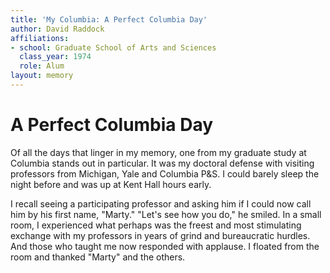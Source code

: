 ```yaml
---
title: 'My Columbia: A Perfect Columbia Day'
author: David Raddock
affiliations:
- school: Graduate School of Arts and Sciences
  class_year: 1974
  role: Alum
layout: memory
---
```


# A Perfect Columbia Day

Of all the days that linger in my memory, one from my graduate study at Columbia stands out in particular.  It was my doctoral defense with visiting professors from Michigan, Yale and Columbia P&S.  I could barely sleep the night before and was up at Kent Hall hours early.

I recall seeing a participating professor and asking him if I could now call him by his first name, "Marty."  "Let's see how you do," he smiled.  In a small room, I experienced what perhaps was the freest and most stimulating exchange with my professors in years of grind and bureaucratic hurdles.  And those who taught me now responded with applause. I floated from the room and thanked "Marty" and the others.
